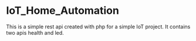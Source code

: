 # IoT_Home_Automation
This is a simple rest api created with php for a simple IoT project.
It contains two apis health and led.
